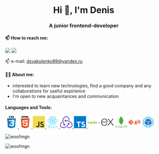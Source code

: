 
<h1 align="center">Hi 👋, I'm Denis</h1>
<h3 align="center">A junior frontend-developer</h3>



#### 📫 How to reach me:
<p align="left">
<a href="https://t.me/VDen89"><img border-radius='5px' src='https://img.shields.io/badge/telegram-blue?logo=telegram&logoColor=white&style=for-the-badge'></a>  <a href="https://www.linkedin.com/in/denis-vakulenko-223b7b237/"><img border-radius='5px' src='https://img.shields.io/badge/LinkedIn-blue?logo=linkedin&logoColor=white&style=for-the-badge'></a>
</p> 

 📫 e-mail: dsvakulenko89@yandex.ru

#### 👨‍💻 About me:
- interested to learn new technologies, find a good company and any collaborations for useful expirience
- I'm open to new acquaintances and communication



#### Languages and Tools:
<p align="left"> <a href="https://www.w3schools.com/css/" target="_blank" rel="noreferrer"> <img src="https://raw.githubusercontent.com/devicons/devicon/master/icons/css3/css3-original-wordmark.svg" alt="css3" width="40" height="40"/> </a> <a href="https://www.w3.org/html/" target="_blank" rel="noreferrer"> <img src="https://raw.githubusercontent.com/devicons/devicon/master/icons/html5/html5-original-wordmark.svg" alt="html5" width="40" height="40"/> </a> <a href="https://developer.mozilla.org/en-US/docs/Web/JavaScript" target="_blank" rel="noreferrer"> <img src="https://raw.githubusercontent.com/devicons/devicon/master/icons/javascript/javascript-original.svg" alt="javascript" width="40" height="40"/> </a> <a href="https://reactjs.org/" target="_blank" rel="noreferrer"> <img src="https://raw.githubusercontent.com/devicons/devicon/master/icons/react/react-original-wordmark.svg" alt="react" width="40" height="40"/> </a> <a href="https://redux.js.org" target="_blank" rel="noreferrer"> <img src="https://raw.githubusercontent.com/devicons/devicon/master/icons/redux/redux-original.svg" alt="redux" width="40" height="40"/> </a> <a href="https://www.typescriptlang.org/" target="_blank" rel="noreferrer"> <img src="https://raw.githubusercontent.com/devicons/devicon/master/icons/typescript/typescript-original.svg" alt="typescript" width="40" height="40"/> </a> <img src='https://github.com/devicons/devicon/blob/master/icons/nodejs/nodejs-plain-wordmark.svg' width='40' height='40'> <img src='https://github.com/devicons/devicon/blob/master/icons/express/express-original.svg' width='40' height='40'> <img src='https://github.com/devicons/devicon/blob/master/icons/mongodb/mongodb-plain-wordmark.svg' width='40' height='40'> <img src='https://github.com/devicons/devicon/blob/master/icons/git/git-plain-wordmark.svg' height='40'> <img src='https://github.com/devicons/devicon/blob/master/icons/webpack/webpack-original.svg' width='40' height='40'></p>






<p><img align="center" src="https://github-readme-stats.vercel.app/api/top-langs?username=woofmgn&show_icons=true&theme=dark&title_color=cfcece&text_color=c7c7c7&locale=en&layout=compact" alt="woofmgn" /></p>

<p align="left"> <img src="https://komarev.com/ghpvc/?username=woofmgn&label=Profile%20views&color=0e75b6&style=plastic" alt="woofmgn" /> </p>


<!--
**woofmgn/woofmgn** is a ✨ _special_ ✨ repository because its `README.md` (this file) appears on your GitHub profile.

Here are some ideas to get you started:

- 🔭 I’m currently working on ...
- 🌱 I’m currently learning ...
- 👯 I’m looking to collaborate on ...
- 🤔 I’m looking for help with ...
- 💬 Ask me about ...
- 📫 How to reach me: ...
- 😄 Pronouns: ...
- ⚡ Fun fact: ...
-->
